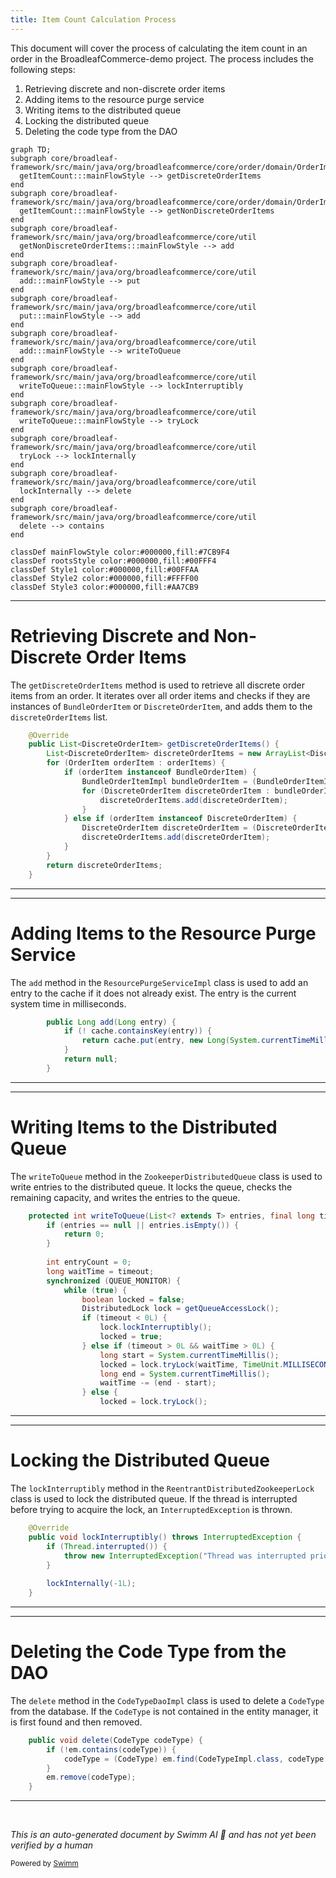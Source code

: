 ```yaml
---
title: Item Count Calculation Process
---
```

This document will cover the process of calculating the item count in an order in the BroadleafCommerce-demo project. The process includes the following steps:

1. Retrieving discrete and non-discrete order items
2. Adding items to the resource purge service
3. Writing items to the distributed queue
4. Locking the distributed queue
5. Deleting the code type from the DAO

```mermaid
graph TD;
subgraph core/broadleaf-framework/src/main/java/org/broadleafcommerce/core/order/domain/OrderImpl.java
  getItemCount:::mainFlowStyle --> getDiscreteOrderItems
end
subgraph core/broadleaf-framework/src/main/java/org/broadleafcommerce/core/order/domain/OrderImpl.java
  getItemCount:::mainFlowStyle --> getNonDiscreteOrderItems
end
subgraph core/broadleaf-framework/src/main/java/org/broadleafcommerce/core/util
  getNonDiscreteOrderItems:::mainFlowStyle --> add
end
subgraph core/broadleaf-framework/src/main/java/org/broadleafcommerce/core/util
  add:::mainFlowStyle --> put
end
subgraph core/broadleaf-framework/src/main/java/org/broadleafcommerce/core/util
  put:::mainFlowStyle --> add
end
subgraph core/broadleaf-framework/src/main/java/org/broadleafcommerce/core/util
  add:::mainFlowStyle --> writeToQueue
end
subgraph core/broadleaf-framework/src/main/java/org/broadleafcommerce/core/util
  writeToQueue:::mainFlowStyle --> lockInterruptibly
end
subgraph core/broadleaf-framework/src/main/java/org/broadleafcommerce/core/util
  writeToQueue:::mainFlowStyle --> tryLock
end
subgraph core/broadleaf-framework/src/main/java/org/broadleafcommerce/core/util
  tryLock --> lockInternally
end
subgraph core/broadleaf-framework/src/main/java/org/broadleafcommerce/core/util
  lockInternally --> delete
end
subgraph core/broadleaf-framework/src/main/java/org/broadleafcommerce/core/util
  delete --> contains
end

classDef mainFlowStyle color:#000000,fill:#7CB9F4
classDef rootsStyle color:#000000,fill:#00FFF4
classDef Style1 color:#000000,fill:#00FFAA
classDef Style2 color:#000000,fill:#FFFF00
classDef Style3 color:#000000,fill:#AA7CB9
```

<SwmSnippet path="/core/broadleaf-framework/src/main/java/org/broadleafcommerce/core/order/domain/OrderImpl.java" line="535">

---

# Retrieving Discrete and Non-Discrete Order Items

The `getDiscreteOrderItems` method is used to retrieve all discrete order items from an order. It iterates over all order items and checks if they are instances of `BundleOrderItem` or `DiscreteOrderItem`, and adds them to the `discreteOrderItems` list.

```java
    @Override
    public List<DiscreteOrderItem> getDiscreteOrderItems() {
        List<DiscreteOrderItem> discreteOrderItems = new ArrayList<DiscreteOrderItem>();
        for (OrderItem orderItem : orderItems) {
            if (orderItem instanceof BundleOrderItem) {
                BundleOrderItemImpl bundleOrderItem = (BundleOrderItemImpl)orderItem;
                for (DiscreteOrderItem discreteOrderItem : bundleOrderItem.getDiscreteOrderItems()) {
                    discreteOrderItems.add(discreteOrderItem);
                }
            } else if (orderItem instanceof DiscreteOrderItem) {
                DiscreteOrderItem discreteOrderItem = (DiscreteOrderItem) orderItem;
                discreteOrderItems.add(discreteOrderItem);
            }
        }
        return discreteOrderItems;
    }
```

---

</SwmSnippet>

<SwmSnippet path="/core/broadleaf-framework/src/main/java/org/broadleafcommerce/core/util/service/ResourcePurgeServiceImpl.java" line="593">

---

# Adding Items to the Resource Purge Service

The `add` method in the `ResourcePurgeServiceImpl` class is used to add an entry to the cache if it does not already exist. The entry is the current system time in milliseconds.

```java
        public Long add(Long entry) {
            if (! cache.containsKey(entry)) {
                return cache.put(entry, new Long(System.currentTimeMillis()));
            }
            return null;
        }
```

---

</SwmSnippet>

<SwmSnippet path="/core/broadleaf-framework/src/main/java/org/broadleafcommerce/core/util/queue/ZookeeperDistributedQueue.java" line="503">

---

# Writing Items to the Distributed Queue

The `writeToQueue` method in the `ZookeeperDistributedQueue` class is used to write entries to the distributed queue. It locks the queue, checks the remaining capacity, and writes the entries to the queue.

```java
    protected int writeToQueue(List<? extends T> entries, final long timeout) throws InterruptedException {
        if (entries == null || entries.isEmpty()) {
            return 0;
        }
        
        int entryCount = 0;
        long waitTime = timeout;
        synchronized (QUEUE_MONITOR) {
            while (true) {
                boolean locked = false;
                DistributedLock lock = getQueueAccessLock();
                if (timeout < 0L) {
                    lock.lockInterruptibly();
                    locked = true;
                } else if (timeout > 0L && waitTime > 0L) {
                    long start = System.currentTimeMillis();
                    locked = lock.tryLock(waitTime, TimeUnit.MILLISECONDS);
                    long end = System.currentTimeMillis();
                    waitTime -= (end - start);
                } else {
                    locked = lock.tryLock();
```

---

</SwmSnippet>

<SwmSnippet path="/core/broadleaf-framework/src/main/java/org/broadleafcommerce/core/util/lock/ReentrantDistributedZookeeperLock.java" line="335">

---

# Locking the Distributed Queue

The `lockInterruptibly` method in the `ReentrantDistributedZookeeperLock` class is used to lock the distributed queue. If the thread is interrupted before trying to acquire the lock, an `InterruptedException` is thrown.

```java
    @Override
    public void lockInterruptibly() throws InterruptedException {
        if (Thread.interrupted()) {
            throw new InterruptedException("Thread was interrupted prior to trying to acquire the lock.");
        }
        
        lockInternally(-1L);
    }
```

---

</SwmSnippet>

<SwmSnippet path="/core/broadleaf-framework/src/main/java/org/broadleafcommerce/core/util/dao/CodeTypeDaoImpl.java" line="51">

---

# Deleting the Code Type from the DAO

The `delete` method in the `CodeTypeDaoImpl` class is used to delete a `CodeType` from the database. If the `CodeType` is not contained in the entity manager, it is first found and then removed.

```java
    public void delete(CodeType codeType) {
        if (!em.contains(codeType)) {
            codeType = (CodeType) em.find(CodeTypeImpl.class, codeType.getId());
        }
        em.remove(codeType);
    }
```

---

</SwmSnippet>

&nbsp;

*This is an auto-generated document by Swimm AI 🌊 and has not yet been verified by a human*

<SwmMeta version="3.0.0" repo-id="Z2l0aHViJTNBJTNBQnJvYWRsZWFmQ29tbWVyY2UtZGVtbyUzQSUzQWdpbGFkbmF2b3Q=" repo-name="BroadleafCommerce-demo" doc-type="flows"><sup>Powered by [Swimm](/)</sup></SwmMeta>
